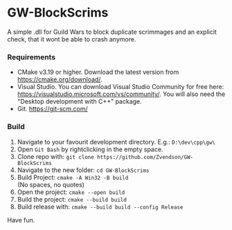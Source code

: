 # GW-BlockScrims
A simple .dll for Guild Wars to block duplicate scrimmages and an explicit check, that it wont be able to crash anymore.

### **Requirements**
+ CMake v3.19 or higher. Download the latest version from https://cmake.org/download/.
+ Visual Studio. You can download Visual Studio Community for free here: https://visualstudio.microsoft.com/vs/community/. You will also need the "Desktop development with C++" package.
+ Git. https://git-scm.com/

### **Build**
1. Navigate to your favourit development directory. E.g.: `D:\dev\cpp\gw\`
2. Open `Git Bash` by rightclicking in the empty space.
3. Clone repo with: ```git clone https://github.com/Zvendson/GW-BlockScrims```
4. Navigate to the new folder: `cd GW-BlockScrims`
5. Build Project: ```cmake -A Win32 -B build```<br>
(No spaces, no quotes)
6. Open the project: ```cmake --open build```
7. Build the project: ```cmake --build build```
8. Build release with: ```cmake --build build --config Release```

Have fun.
